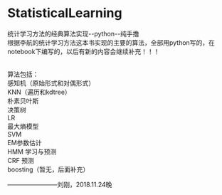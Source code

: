 # StatisticalLearning
统计学习方法的经典算法实现--python--纯手撸<br>
根据李航的统计学习方法这本书实现的主要的算法，全部用python写的，在notebook下编写的，以后有新的内容会继续补充！！！

<br>算法包括：
<br>感知机（原始形式和对偶形式）
<br>KNN（遍历和kdtree）
<br>朴素贝叶斯
<br>决策树
<br>LR
<br>最大熵模型
<br>SVM
<br>EM参数估计
<br>HMM 学习与预测
<br>CRF 预测
<br>boosting（暂无，后面补充）



————————刘刚，2018.11.24晚
